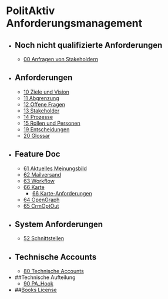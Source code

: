 # PolitAktiv Anforderungsmanagement 
* ## Noch nicht qualifizierte Anforderungen
  * [00 Anfragen von Stakeholdern](UnqualifiedRequirements.md)
* ## Anforderungen
  * [10 Ziele und Vision](VisionAndPurpose.md)
  * [11 Abgrenzung](ScoPe.md)
  * [12 Offene Fragen](OpenQuestions.md)
  * [13 Stakeholder](StakeHolders.md)
  * [14 Prozesse](processes/SUMMARY.md)
  * [15 Rollen und Personen](PersonAndRole.md)
  * [19 Entscheidungen](DeCisions.md)
  * [20 Glossar](GlosSar.md)
* ## Feature Doc
  * [61 Aktuelles Meinungsbild](Feature001AktuellesMeinungsbild.md)
  * [62 Mailversand](Feature002Mailversand.md)
  * [63 Workflow](Feature003Workflow.md)
  * [66 Karte](Feature006Karte.md)
    *  [66 Karte-Anforderungen](Feature006MapRequirement.md)
  * [64 OpenGraph](Feature004OpenGraph.md)
  * [65 CrmOptOut](Feature005CrmOptOut.md)
* ## System Anforderungen
  * [52 Schnittstellen](InterFaces.md)
* ## Technische Accounts
  * [80 Technische Accounts](TechnischeAccounts.md)
* ##Technische Aufteilung
  * [90 PA_Hook](Architecture090PaHook.md)
* ##[Books License](LICENSE.md)
